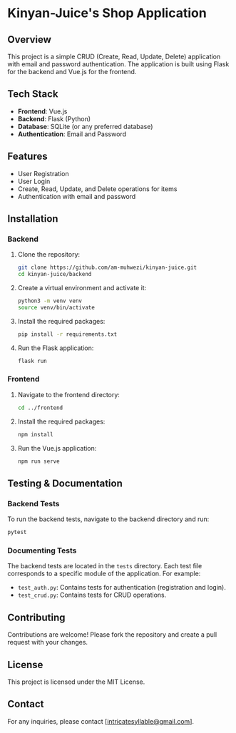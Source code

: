 # Kinyan-Juice's Shop Application

## Overview
This project is a simple CRUD (Create, Read, Update, Delete) application with email and password authentication. The application is built using Flask for the backend and Vue.js for the frontend.

## Tech Stack
- **Frontend**: Vue.js
- **Backend**: Flask (Python)
- **Database**: SQLite (or any preferred database)
- **Authentication**: Email and Password

## Features
- User Registration
- User Login
- Create, Read, Update, and Delete operations for items
- Authentication with email and password

## Installation

### Backend
1. Clone the repository:
    ```sh
    git clone https://github.com/am-muhwezi/kinyan-juice.git
    cd kinyan-juice/backend
    ```
2. Create a virtual environment and activate it:
    ```sh
    python3 -m venv venv
    source venv/bin/activate
    ```
3. Install the required packages:
    ```sh
    pip install -r requirements.txt
    ```
4. Run the Flask application:
    ```sh
    flask run
    ```

### Frontend
1. Navigate to the frontend directory:
    ```sh
    cd ../frontend
    ```
2. Install the required packages:
    ```sh
    npm install
    ```
3. Run the Vue.js application:
    ```sh
    npm run serve
    ```

## Testing & Documentation

### Backend Tests
To run the backend tests, navigate to the backend directory and run:
```sh
pytest
```

### Documenting Tests
The backend tests are located in the `tests` directory. Each test file corresponds to a specific module of the application. For example:
- `test_auth.py`: Contains tests for authentication (registration and login).
- `test_crud.py`: Contains tests for CRUD operations.

## Contributing
Contributions are welcome! Please fork the repository and create a pull request with your changes.

## License
This project is licensed under the MIT License.

## Contact
For any inquiries, please contact [intricatesyllable@gmail.com].
